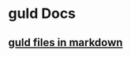 # guld Docs

## [guld files in markdown](https://github.com/Alexstang/guld-Docs/tree/master/guld-Docs)
